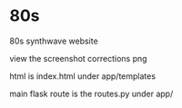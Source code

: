 # 80s
80s synthwave website


view the screenshot corrections png

html is index.html under app/templates

main flask route is the routes.py under app/
